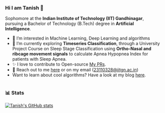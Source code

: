 ### Hi I am Tanish 👋
Sophomore at the **Indian Institute of Technology (IIT) Gandhinagar**, pursuing a Bachelor of Technology (B.Tech) degree in **Artificial Intelligence**.




- 🧐 I’m interested in Machine Learning, Deep Learning and algorithms
- 🌱 I’m currently exploring **Timeseries Classification**, through a University Project Course on Sleep Stage Classification using **Ortho-Nasal and ribcage movement signals** to calculate Apnea Hypopnea Index for patients with Sleep Apnea.
- ✨ I love to contribute to Open-source [My PRs](https://github.com/pulls?q=is%3Apr+author%3Atanishy7777+archived%3Afalse+is%3Amerged).
- 📧 Reach out to me [here](https://www.linkedin.com/in/tanish-yelgoe-a04a57291/) or on my email (23110328@iitgn.ac.in)
- Want to learn about cool algorithms? Have a look at my blog [here](https://www.tanishyelgoe.tech/blog).


#

### 📊 Stats
[![Tanish's GitHub stats](https://github-readme-stats.vercel.app/api?username=tanishy7777)](https://github.com/tanishy7777/github-readme-stats)

<!--
**tanishy7777/tanishy7777** is a ✨ _special_ ✨ repository because its `README.md` (this file) appears on your GitHub profile.

Here are some ideas to get you started:

- 🔭 I’m currently working on ...
- 🌱 I’m currently learning ...
- 👯 I’m looking to collaborate on ...
- 🤔 I’m looking for help with ...
- 💬 Ask me about ...
- 📫 How to reach me: ...
- 😄 Pronouns: ...
- ⚡ Fun fact: ...
-->
